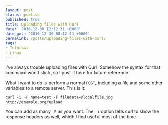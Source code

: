 ```yaml
---
layout: post
status: publish
published: true
title: Uploading files with Curl
date: '2016-12-30 12:12:31 +0000'
date_gmt: '2016-12-30 08:12:31 +0000'
permalink: /posts/uploading-files-with-curl/
tags:
- Tutorial
- Linux
---
```

I've always trouble uploading files with Curl. Somehow the syntax for that command won't stick, so I post it here for future reference.

What I want to do is perform a normal `POST`, including a file and some other variables to a remote server. This is it:
```
curl -i -F name=test -F filedata=@localfile.jpg http://example.org/upload
```

You can add as many `-F` as you want. The `-i` option tells curl to show the response headers as well, which I find useful most of the time.
